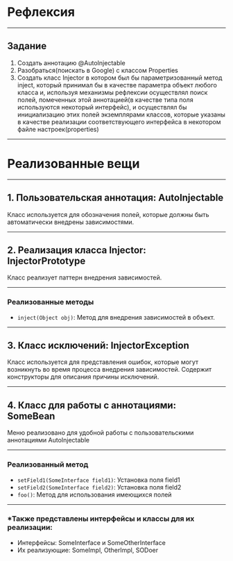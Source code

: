 # Рефлексия

---

## Задание
1. Создать аннотацию @AutoInjectable
2. Разобраться(поискать в Google) с классом Properties
3. Создать класс Injector в котором был бы
   параметризованный метод inject, который принимал бы в
   качестве параметра объект любого класса и, используя
   механизмы рефлексии осуществлял поиск полей, помеченных
   этой аннотацией(в качестве типа поля используются некоторый
   интерфейс), и осуществлял бы инициализацию этих полей
   экземплярами классов, которые указаны в качестве реализации
   соответствующего интерфейса в некотором файле
   настроек(properties)
---
# Реализованные вещи

----
## 1. Пользовательская аннотация: AutoInjectable

Класс используется для обозначения полей, которые должны быть автоматически внедрены зависимостями.

---
## 2. Реализация класса Injector: InjectorPrototype

Класс реализует паттерн внедрения зависимостей.

---
### Реализованные методы

- `inject(Object obj)`: Метод для внедрения зависимостей в объект.

---
## 3. Класс исключений: InjectorException

Класс используется для представления ошибок, которые могут возникнуть во время процесса 
внедрения зависимостей. Содержит конструкторы для описания причины исключений.

---
## 4. Класс для работы с аннотациями: SomeBean

Меню реализовано для удобной работы с пользовательскими аннотациями AutoInjectable

---
### Реализованный метод

- `setField1(SomeInterface field1)`: Установка поля field1
- `setField2(SomeInterface field2)`: Установка поля field2
- `foo()`: Метод для использования имеющихся полей

---
### *Также представлены интерфейсы и классы для их реализации:
* Интерфейсы: SomeInterface и SomeOtherInterface
* Их реализующие: SomeImpl, OtherImpl, SODoer